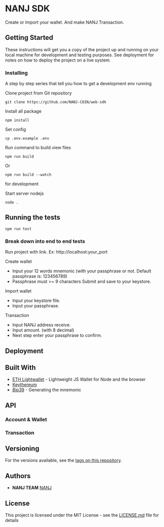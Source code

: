 # NANJ SDK

Create or Import your wallet. And make NANJ Transaction.

## Getting Started

These instructions will get you a copy of the project up and running on your local machine for development and testing purposes. See deployment for notes on how to deploy the project on a live system.

### Installing

A step by step series that tell you how to get a development env running

Clone project from Git repository
```
git clone https://github.com/NANJ-COIN/web-sdk
```

Install all package
```
npm install
```

Set config 
```
cp .env.example .env
```

Run command to build view files
```
npm run build
```
Or
```
npm run build --watch
```
for development

Start server nodejs
```
node .
```

## Running the tests
```
npm run test
```

### Break down into end to end tests

Run project with link. Ex: http://localhost:your_port

Create wallet
* Input your 12 words mnemonic (with your passphrase or not. Default passphrase is: 123456789)
* Passphrase must >= 9 characters
Submit and save to your keystore.

Import wallet
* Input your keystore file.
* Input your passphrase.

Transaction
* Input NANJ address receive.
* Input amount. (with 8 decimal)
* Next step enter your passphrase to confirm.

## Deployment

## Built With

* [ETH Lightwallet](https://github.com/ConsenSys/eth-lightwallet) - Lightweight JS Wallet for Node and the browser
* [Keythereum](https://www.npmjs.com/package/keythereum)
* [Bip39](https://github.com/bitcoin/bips/blob/master/bip-0039.mediawiki) - Generating the mnemonic
## API

### Account & Wallet

### Transaction

## Versioning

For the versions available, see the [tags on this repository](https://github.com/NANJ-COIN/web-sdk/tags). 

## Authors

* **NANJ TEAM** [NANJ](https://nanjcoin.com/)

## License

This project is licensed under the MIT License - see the [LICENSE.md](LICENSE.md) file for details
